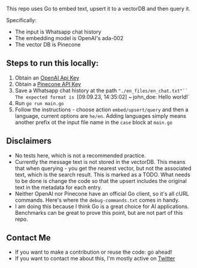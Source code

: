 This repo uses Go to embed text, upsert it to a vectorDB and then query it.

Specifically: 
- The input is Whatsapp chat history
- The embedding model is OpenAI's ada-002
- The vector DB is Pinecone

## Steps to run this locally:
1. Obtain an [OpenAI Api Key](https://platform.openai.com/account/api-keys)
2. Obtain a [Pinecone API Key](https://docs.pinecone.io/docs/authentication#finding-your-pinecone-api-key)
3. Save a Whatsapp chat history at the path `"./en_files/en_chat.txt"``
The expected format is `[09.09.23, 14:35:02] ~ john_doe: Hello world!`
4. Run `go run main.go`
5. Follow the instructions - choose action `embed/upsert/query` and then a language, current options are `he/en`. Adding languages simply means another prefix ot the input file name in the `case` block at `main.go`

## Disclaimers
- No tests here, which is not a recommended practice.
- Currently the message text is not stored in the vectorDB. This means that when querying - you get the nearest vector, but not the associated text, which is the search result. This is marked as a TODO. What needs to be done is change the code so that the upsert includes the original text in the metadata for each entry.
- Neither OpenAI nor Pinecone have an official Go client, so it's all cURL commands. Here's where the `debug-commands.txt` comes in handy.
- I am doing this because I think Go is a great choice for AI applications. Benchmarks can be great to prove this point, but are not part of this repo.


## Contact Me
- If you want to make a contribution or reuse the code: go ahead!
- If you want to contact me about this, I'm mostly active on [Twitter](https://twitter.com/nataliepis)